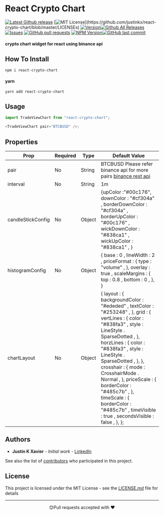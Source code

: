 # React Crypto Chart

[![Latest Github release](https://img.shields.io/github/release/justinkx/react-crypto-chart.svg)](https://github.com/justinkx/react-crypto-chart/releases/latest)
[![MIT License](https://img.shields.io/apm/l/atomic-design-ui.svg?)](https://github.com/justinkx/react-crypto-chart/blob/master/LICENSEs)
[![Version](https://badge.fury.io/gh/tterb%2FHyde.svg)](https://badge.fury.io/gh/tterb%2FHyde)[![Github All Releases](https://img.shields.io/github/downloads/justinkx/react-crypto-chart/total.svg?style=flat)]()[![Issues](https://img.shields.io/github/issues-raw/justinkx/react-crypto-chart.svg?maxAge=25000)](https://github.com/justinkx/react-crypto-chart/issues) [![GitHub pull requests](https://img.shields.io/github/issues-pr/justinkx/react-crypto-chart.svg?style=flat)]()
[![NPM Version](https://img.shields.io/npm/v/npm.svg?style=flat)]()[![GitHub last commit](https://img.shields.io/github/last-commit/justinkx/react-crypto-chart.svg?style=flat)]()

#### crypto chart widget for react using binance api

## How To Install

```npm
npm i react-crypto-chart

```

#### yarn

```npm
yarn add react-crypto-chart
```

## Usage

```javascript
import TradeViewChart from "react-crypto-chart";

<TradeViewChart pair="BTCBUSD" />;
```

## Properties

| Prop              | Required | Type   | Default Value                                                                                                                                                                                                                                                                                                                                                                                                              |
| ----------------- | -------- | ------ | -------------------------------------------------------------------------------------------------------------------------------------------------------------------------------------------------------------------------------------------------------------------------------------------------------------------------------------------------------------------------------------------------------------------------- |
| pair              | No       | String | BTCBUSD Please refer binance api for more pairs [binance rest api](https://github.com/binance/binance-spot-api-docs/blob/master/rest-api.md)                                                                                                                                                                                                                                                                               |
| interval          | No       | String | 1m                                                                                                                                                                                                                                                                                                                                                                                                                         |
| candleStickConfig | No       | Object | {upColor :"#00c176", downColor : "#cf304a" , borderDownColor : "#cf304a" , borderUpColor : "#00c176" , wickDownColor : "#838ca1" , wickUpColor : "#838ca1" , }                                                                                                                                                                                                                                                             |
| histogramConfig   | No       | Object | { base : 0 , lineWidth : 2 , priceFormat : { type : "volume" , }, overlay : true , scaleMargins : { top : 0.8 , bottom : 0 , }, }                                                                                                                                                                                                                                                                                          |
| chartLayout       | No       | Object | { layout : { backgroundColor : "#ededed" , textColor : "#253248" , }, grid : { vertLines : { color : "#838fa3" , style : LineStyle . SparseDotted , }, horzLines : { color : "#838fa3" , style : LineStyle . SparseDotted , }, }, crosshair : { mode : CrosshairMode . Normal , }, priceScale : { borderColor : "#485c7b" , }, timeScale : { borderColor : "#485c7b" , timeVisible : true , secondsVisible : false , }, }; |

## Authors

- **Justin K Xavier** - _Initial work_ - [LinkedIn](https://www.linkedin.com/in/justin-k-xavier-59b82710a/)

See also the list of [contributors](https://github.com/justinkx/RNChallenge_1/graphs/contributors) who participated in this project.

## License

This project is licensed under the MIT License - see the [LICENSE.md](LICENSE.md) file for details

---

<p align="center">😊Pull requests accepted with ❤️</p>
